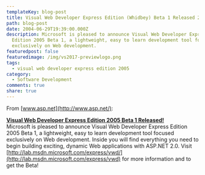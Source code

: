 ```yaml
---
templateKey: blog-post
title: Visual Web Developer Express Edition (Whidbey) Beta 1 Released 2
path: blog-post
date: 2004-06-29T19:39:00.000Z
description: Microsoft is pleased to announce Visual Web Developer Express
  Edition 2005 Beta 1, a lightweight, easy to learn development tool focused
  exclusively on Web development.
featuredpost: false
featuredimage: /img/vs2017-previewlogo.png
tags:
  - visual web developer express edition 2005
category:
  - Software Development
comments: true
share: true
---
```

From [www.asp.net](http://www.asp.net/):

**[Visual Web Developer Express Edition 2005 Beta 1 Released!](http://lab.msdn.microsoft.com/express/vwd)**\
Microsoft is pleased to announce Visual Web Developer Express Edition 2005 Beta 1, a lightweight, easy to learn development tool focused exclusively on Web development. Inside you will find everything you need to begin building exciting, dynamic Web applications with ASP.NET 2.0. Visit [http://lab.msdn.microsoft.com/express/vwd/](http://lab.msdn.microsoft.com/express/vwd) for more information and to get the Beta!